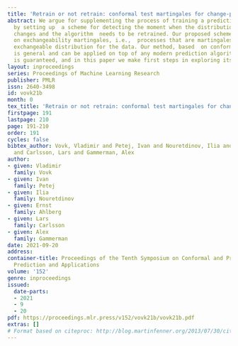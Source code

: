 ```yaml
---
title: 'Retrain or not retrain: conformal test martingales for change-point detection'
abstract: We argue for supplementing the process of training a prediction algorithm
  by setting up  a scheme for detecting the moment when the distribution of the data
  changes and the algorithm  needs to be retrained. Our proposed schemes are based
  on exchangeability martingales, i.e.,  processes that are martingales under any
  exchangeable distribution for the data. Our method, based  on conformal prediction,
  is general and can be applied on top of any modern prediction algorithm.  Its validity
  is guaranteed, and in this paper we make first steps in exploring its efficiency.
layout: inproceedings
series: Proceedings of Machine Learning Research
publisher: PMLR
issn: 2640-3498
id: vovk21b
month: 0
tex_title: 'Retrain or not retrain: conformal test martingales for change-point detection'
firstpage: 191
lastpage: 210
page: 191-210
order: 191
cycles: false
bibtex_author: Vovk, Vladimir and Petej, Ivan and Nouretdinov, Ilia and Ahlberg, Ernst
  and Carlsson, Lars and Gammerman, Alex
author:
- given: Vladimir
  family: Vovk
- given: Ivan
  family: Petej
- given: Ilia
  family: Nouretdinov
- given: Ernst
  family: Ahlberg
- given: Lars
  family: Carlsson
- given: Alex
  family: Gammerman
date: 2021-09-20
address:
container-title: Proceedings of the Tenth Symposium on Conformal and Probabilistic
  Prediction and Applications
volume: '152'
genre: inproceedings
issued:
  date-parts:
  - 2021
  - 9
  - 20
pdf: https://proceedings.mlr.press/v152/vovk21b/vovk21b.pdf
extras: []
# Format based on citeproc: http://blog.martinfenner.org/2013/07/30/citeproc-yaml-for-bibliographies/
---
```

